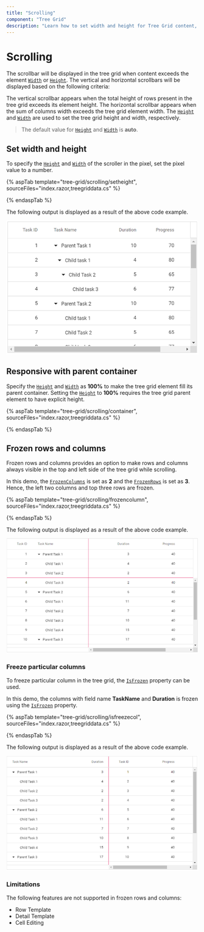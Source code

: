 ```yaml
---
title: "Scrolling"
component: "Tree Grid"
description: "Learn how to set width and height for Tree Grid content, display a scrollbar and make the Tree Grid responsive with a parent container."
---
```


# Scrolling

The scrollbar will be displayed in the tree grid when content exceeds the element [`Width`](https://help.syncfusion.com/cr/blazor/Syncfusion.Blazor~Syncfusion.Blazor.TreeGrid.SfTreeGrid~Width.html) or [`Height`](https://help.syncfusion.com/cr/blazor/Syncfusion.Blazor~Syncfusion.Blazor.TreeGrid.SfTreeGrid~Height.html). The vertical and horizontal scrollbars will be displayed based on the following criteria:

The vertical scrollbar appears when the total height of rows present in the tree grid exceeds its element height.
The horizontal scrollbar appears when the sum of columns width exceeds the tree grid element width.
The [`Height`](https://help.syncfusion.com/cr/blazor/Syncfusion.Blazor~Syncfusion.Blazor.TreeGrid.SfTreeGrid~Height.html) and [`Width`](https://help.syncfusion.com/cr/blazor/Syncfusion.Blazor~Syncfusion.Blazor.TreeGrid.SfTreeGrid~Width.html) are used to set the tree grid height and width, respectively.

> The default value for [`Height`](https://help.syncfusion.com/cr/blazor/Syncfusion.Blazor~Syncfusion.Blazor.TreeGrid.SfTreeGrid~Height.html) and [`Width`](https://help.syncfusion.com/cr/blazor/Syncfusion.Blazor~Syncfusion.Blazor.TreeGrid.SfTreeGrid~Width.html) is **auto**.

## Set width and height

To specify the [`Height`](https://help.syncfusion.com/cr/blazor/Syncfusion.Blazor~Syncfusion.Blazor.TreeGrid.SfTreeGrid~Height.html) and [`Width`](https://help.syncfusion.com/cr/blazor/Syncfusion.Blazor~Syncfusion.Blazor.TreeGrid.SfTreeGrid~Width.html) of the scroller in the pixel, set the pixel value to a number.

{% aspTab template="tree-grid/scrolling/setheight", sourceFiles="index.razor,treegriddata.cs" %}

{% endaspTab %}

The following output is displayed as a result of the above code example.

![Set Width and Height](images/setheight.png)

## Responsive with parent container

Specify the [`Height`](https://help.syncfusion.com/cr/blazor/Syncfusion.Blazor~Syncfusion.Blazor.TreeGrid.SfTreeGrid~Height.html) and [`Width`](https://help.syncfusion.com/cr/blazor/Syncfusion.Blazor~Syncfusion.Blazor.TreeGrid.SfTreeGrid~Width.html) as **100%** to make the tree grid element fill its parent container.
Setting the [`Height`](https://help.syncfusion.com/cr/blazor/Syncfusion.Blazor~Syncfusion.Blazor.TreeGrid.SfTreeGrid~Height.html) to **100%** requires the tree grid parent element to have explicit height.

{% aspTab template="tree-grid/scrolling/container", sourceFiles="index.razor,treegriddata.cs" %}

{% endaspTab %}

<!--
Scroll to selected row

You can scroll the tree grid content to the selected row position by using the [`RowSelected`](https://help.syncfusion.com/cr/blazor/Syncfusion.Blazor~Syncfusion.Blazor.TreeGrid.SfTreeGrid~RowSelected.html) event.

```csharp

@using TreeGridComponent.Data;
@using Syncfusion.Blazor.TreeGrid;
@using Syncfusion.Blazor.Grids

<SfTreeGrid ref="@treeGrid" Height="300" DataSource="@TreeGridData" IdMapping="TaskId" RowSelected="onRowSelected" ParentIdMapping="ParentId" TreeColumnIndex="1">
    <TreeGridColumns>
        <TreeGridColumn Field="TaskId" HeaderText="Task ID" Width="80" TextAlign="Syncfusion.Blazor.Grids.TextAlign.Right"></TreeGridColumn>
        <TreeGridColumn Field="TaskName" HeaderText="Task Name" Width="160"></TreeGridColumn>
        <TreeGridColumn Field="Duration" HeaderText="Duration" Width="100" TextAlign="Syncfusion.Blazor.Grids.TextAlign.Right"></TreeGridColumn>
        <TreeGridColumn Field="Progress" HeaderText="Progress" Width="100" TextAlign="Syncfusion.Blazor.Grids.TextAlign.Right"></TreeGridColumn>
        <TreeGridColumn Field="Priority" HeaderText="Priority" Width="80"></TreeGridColumn>
    </TreeGridColumns>
</SfTreeGrid>

@code{
    SfTreeGrid treeGrid;
    public object[] TreeGridData { get; set; }
    protected override void OnInitialized()
    {
        this.TreeGridData = TreeData.GetSelfDataSource().ToList().Cast<object>().ToArray();
    }
    private void onRowSelected(object args)
    {
        treeGrid.GetContent().
    }
}

```
-->

## Frozen rows and columns

Frozen rows and columns provides an option to make rows and columns always visible in the top and left side of the tree grid while scrolling.

In this demo, the [`FrozenColumns`](https://help.syncfusion.com/cr/blazor/Syncfusion.Blazor~Syncfusion.Blazor.TreeGrid.SfTreeGrid~FrozenColumns.html) is set as **2** and the [`FrozenRows`](https://help.syncfusion.com/cr/blazor/Syncfusion.Blazor~Syncfusion.Blazor.TreeGrid.SfTreeGrid~FrozenRows.html)
is set as **3**. Hence, the left two columns and top three rows are frozen.

{% aspTab template="tree-grid/scrolling/frozencolumn", sourceFiles="index.razor,treegriddata.cs" %}

{% endaspTab %}

The following output is displayed as a result of the above code example.

![Frozen](images/Frozen.png)

### Freeze particular columns

To freeze particular column in the tree grid, the [`IsFrozen`](https://help.syncfusion.com/cr/blazor/Syncfusion.Blazor~Syncfusion.Blazor.TreeGrid.SfTreeGrid~IsFrozen.html) property can be used.

In this demo, the columns with field name **TaskName** and **Duration** is frozen using
the [`IsFrozen`](https://help.syncfusion.com/cr/blazor/Syncfusion.Blazor~Syncfusion.Blazor.TreeGrid.SfTreeGrid~IsFrozen.html) property.

{% aspTab template="tree-grid/scrolling/isfreezecol", sourceFiles="index.razor,treegriddata.cs" %}

{% endaspTab %}

The following output is displayed as a result of the above code example.

![IsFreeze](images/IsFreeze.png)

### Limitations

The following features are not supported in frozen rows and columns:

* Row Template
* Detail Template
* Cell Editing